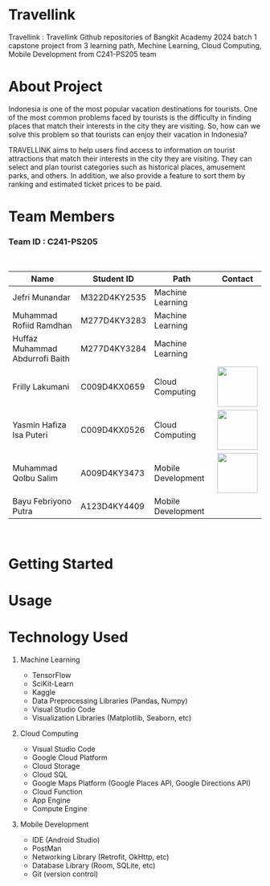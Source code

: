 # Travellink
Travellink : Travellink Github repositories of Bangkit Academy 2024 batch 1 capstone project from 3 learning path, Mechine Learning, Cloud Computing, Mobile Development from C241-PS205 team
# About Project
Indonesia is one of the most popular vacation destinations for tourists. One of the most common problems faced by tourists is the difficulty in finding places that match their interests in the city they are visiting. So, how can we solve this problem so that tourists can enjoy their vacation in Indonesia?

TRAVELLINK aims to help users find access to information on tourist attractions that match their interests in the city they are visiting. They can select and plan tourist categories such as historical places, amusement parks, and others. In addition, we also provide a feature to sort them by ranking and estimated ticket prices to be paid.

# Team Members 
### Team ID : C241-PS205

<br>

| Name                                     | Student ID     | Path                | Contact    |
| -----------------------------------------| ---------------| ------------------- |------------|
| Jefri Munandar                           | M322D4KY2535   | Machine Learning    |            |
| Muhammad Rofiid Ramdhan                  | M277D4KY3283   | Machine Learning    |            |
| Huffaz Muhammad Abdurrofi Baith          | M277D4KY3284   | Machine Learning    |            |
| Frilly Lakumani                          | C009D4KX0659   | Cloud Computing     | <a href="https://github.com/frillyl"><img src="https://cdn.prod.website-files.com/6100d0111a4ed76bc1b9fd54/62a1ac70484ab90ae870152b_github%204.png" style="width: 80px; height: auto;" /></a>           |
| Yasmin Hafiza Isa Puteri                 | C009D4KX0526   | Cloud Computing     | <a href="https://github.com/yasminhafiza"><img src="https://cdn.prod.website-files.com/6100d0111a4ed76bc1b9fd54/62a1ac70484ab90ae870152b_github%204.png" style="width: 80px; height: auto;" /></a>             |
| Muhammad Qolbu Salim                     | A009D4KY3473   | Mobile Development  | <a href="https://github.com/qolbusalim"><img src="https://cdn.prod.website-files.com/6100d0111a4ed76bc1b9fd54/62a1ac70484ab90ae870152b_github%204.png" style="width: 80px; height: auto;" /></a>           |
| Bayu Febriyono Putra                     | A123D4KY4409   | Mobile Development  |            |


<br>

# Getting Started

# Usage

# Technology Used 

1. Machine Learning
   - TensorFlow
   - SciKit-Learn
   - Kaggle
   - Data Preprocessing Libraries (Pandas, Numpy)
   - Visual Studio Code
   - Visualization Libraries (Matplotlib, Seaborn, etc)

2. Cloud Computing
   - Visual Studio Code
   - Google Cloud Platform
   - Cloud Storage
   - Cloud SQL
   - Google Maps Platform (Google Places API, Google Directions API)
   - Cloud Function
   - App Engine
   - Compute Engine

3. Mobile Development
   - IDE (Android Studio)
   - PostMan
   - Networking Library (Retrofit, OkHttp, etc)
   - Database Library (Room, SQLite, etc)
   - Git (version control)




